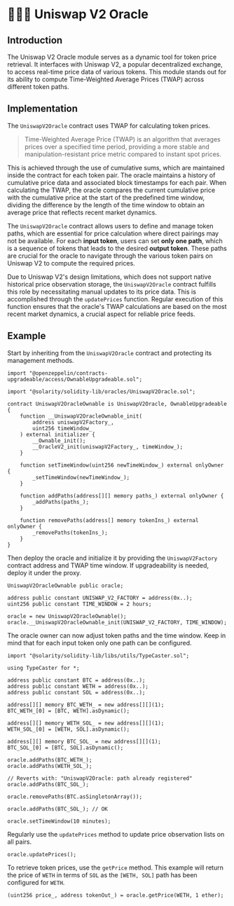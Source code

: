 # 🧙🏻‍♀️ Uniswap V2 Oracle

## Introduction

The Uniswap V2 Oracle module serves as a dynamic tool for token price retrieval. It interfaces with Uniswap V2, a popular decentralized exchange, to access real-time price data of various tokens. This module stands out for its ability to compute Time-Weighted Average Prices (TWAP) across different token paths.

## Implementation

The `UniswapV2Oracle` contract uses TWAP for calculating token prices.

> Time-Weighted Average Price (TWAP) is an algorithm that averages prices over a specified time period, providing a more stable and manipulation-resistant price metric compared to instant spot prices.

This is achieved through the use of cumulative sums, which are maintained inside the contract for each token pair. The oracle maintains a history of cumulative price data and associated block timestamps for each pair. When calculating the TWAP, the oracle compares the current cumulative price with the cumulative price at the start of the predefined time window, dividing the difference by the length of the time window to obtain an average price that reflects recent market dynamics.

The `UniswapV2Oracle` contract allows users to define and manage token paths, which are essential for price calculation where direct pairings may not be available. For each **input token**, users can set **only one path**, which is a sequence of tokens that leads to the desired **output token**. These paths are crucial for the oracle to navigate through the various token pairs on Uniswap V2 to compute the required prices.

Due to Uniswap V2's design limitations, which does not support native historical price observation storage, the `UniswapV2Oracle` contract fulfills this role by necessitating manual updates to its price data. This is accomplished through the `updatePrices` function. Regular execution of this function ensures that the oracle's TWAP calculations are based on the most recent market dynamics, a crucial aspect for reliable price feeds.

## Example

Start by inheriting from the `UniswapV2Oracle` contract and protecting its management methods.

```solidity
import "@openzeppelin/contracts-upgradeable/access/OwnableUpgradeable.sol";

import "@solarity/solidity-lib/oracles/UniswapV2Oracle.sol";

contract UniswapV2OracleOwnable is UniswapV2Oracle, OwnableUpgradeable {
    function __UniswapV2OracleOwnable_init(
        address uniswapV2Factory_,
        uint256 timeWindow_
    ) external initializer {
        __Ownable_init();
        __OracleV2_init(uniswapV2Factory_, timeWindow_);
    }

    function setTimeWindow(uint256 newTimeWindow_) external onlyOwner {
        _setTimeWindow(newTimeWindow_);
    }

    function addPaths(address[][] memory paths_) external onlyOwner {
        _addPaths(paths_);
    }

    function removePaths(address[] memory tokenIns_) external onlyOwner {
        _removePaths(tokenIns_);
    }
}
```

Then deploy the oracle and initialize it by providing the `UniswapV2Factory` contract address and TWAP time window. If upgradeability is needed, deploy it under the proxy.

```solidity
UniswapV2OracleOwnable public oracle;

address public constant UNISWAP_V2_FACTORY = address(0x..);
uint256 public constant TIME_WINDOW = 2 hours;

oracle = new UniswapV2OracleOwnable();
oracle.__UniswapV2OracleOwnable_init(UNISWAP_V2_FACTORY, TIME_WINDOW);
```

The oracle owner can now adjust token paths and the time window. Keep in mind that for each input token only one path can be configured.

```solidity
import "@solarity/solidity-lib/libs/utils/TypeCaster.sol";

using TypeCaster for *;

address public constant BTC = address(0x..);
address public constant WETH = address(0x..);
address public constant SOL = address(0x..);

address[][] memory BTC_WETH_ = new address[][](1);
BTC_WETH_[0] = [BTC, WETH].asDynamic();

address[][] memory WETH_SOL_ = new address[][](1);
WETH_SOL_[0] = [WETH, SOL].asDynamic();

address[][] memory BTC_SOL_ = new address[][](1);
BTC_SOL_[0] = [BTC, SOL].asDynamic();

oracle.addPaths(BTC_WETH_);
oracle.addPaths(WETH_SOL_);

// Reverts with: "UniswapV2Oracle: path already registered"
oracle.addPaths(BTC_SOL_);

oracle.removePaths(BTC.asSingletonArray());

oracle.addPaths(BTC_SOL_); // OK

oracle.setTimeWindow(10 minutes);
```

Regularly use the `updatePrices` method to update price observation lists on all pairs.

```solidity
oracle.updatePrices();
```

To retrieve token prices, use the `getPrice` method. This example will return the price of `WETH` in terms of `SOL` as the `[WETH, SOL]` path has been configured for `WETH`.

```solidity
(uint256 price_, address tokenOut_) = oracle.getPrice(WETH, 1 ether);
```
